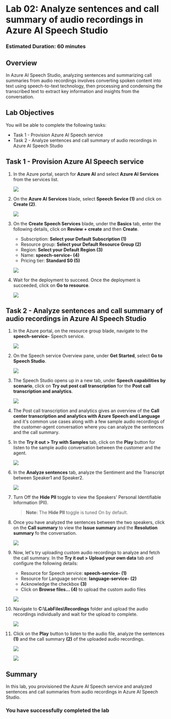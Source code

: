 # Lab 02: Analyze sentences and call summary of audio recordings in Azure AI Speech Studio

### Estimated Duration: 60 minutes

## Overview

In Azure AI Speech Studio, analyzing sentences and summarizing call summaries from audio recordings involves converting spoken content into text using speech-to-text technology, then processing and condensing the transcribed text to extract key information and insights from the conversation.

## Lab Objectives

You will be able to complete the following tasks:

- Task 1 - Provision Azure AI Speech service
- Task 2 - Analyze sentences and call summary of audio recordings in Azure AI Speech Studio

## Task 1 - Provision Azure AI Speech service

1. In the Azure portal, search for **Azure AI** and select **Azure AI Services** from the services list.

   ![](../media/azure-ai.png)

2. On the **Azure AI Services** blade, select **Speech Sevice (1)** and click on **Create (2)**.

   ![](../media/speech-service.png)
  
3. On the **Create Speech Services** blade, under the **Basics** tab, enter the following details, click on **Review + create** and then **Create**.

   - Subscription: **Select your Default Subscription (1)**
   - Resource group: **Select your Default Resource Group (2)**
   - Region: **Select your Default Region (3)**
   - Name: **speech-service-<inject key="Deployment-ID" enableCopy="false"/> (4)**
   - Pricing tier: **Standard S0 (5)**
  
   ![](../media/speech-service-create-01.png)

6. Wait for the deployment to succeed. Once the deployment is succeeded, click on **Go to resource**.

   ![](../media/speech-go-to-resource.png)

   <validation step="fdc5b686-2e7b-43db-ba7a-f69384575b3e" />

## Task 2 - Analyze sentences and call summary of audio recordings in Azure AI Speech Studio

1. In the Azure portal, on the resource group blade, navigate to the **speech-service-<inject key="Deployment-ID" enableCopy="false"/>** Speech service.

   ![](../media/navigate-speech-service.png)

2. On the Speech service Overview pane, under **Get Started**, select **Go to Speech Studio**.

   ![](../media/speech-service-did.png)

3. The Speech Studio opens up in a new tab, under **Speech capabilities by scenario**, click on **Try out post call transcription** for the **Post call transcription and analytics**.

   ![](../media/speech-studio-select.png)

4. The Post call transcription and analytics gives an overview of the **Call center transcription and analytics with Azure Speech and Language** and it's common use cases along with a few sample audio recordings of the customer-agent conversation where you can analyze the sentences and the call summary.

5. In the **Try it out > Try with Samples** tab, click on the **Play** button for listen to the sample audio conversation between the customer and the agent.

   ![](../media/speech-studio-try-samples.png)

6. In the **Analyze sentences** tab, analyze the Sentiment and the Transcript between Speaker1 and Speaker2.

   ![](../media/analyze-sentences.png)

7. Turn Off the **Hide PII** toggle to view the Speakers' Personal Identifiable Information (PII).

   >**Note:** The **Hide PII** toggle is tuned On by default.

8. Once you have analyzed the sentences between the two speakers, click on the **Call summary** to view the **Issue summary** and the **Resolution summary** fo the conversation.

   ![](../media/call-summary.png)

9. Now, let's try uploading custom audio recordings to analyze and fetch the call summary. In the **Try it out > Upload your own data** tab and configure the following details:

    - Resource for Speech service: **speech-service-<inject key="Deployment-ID" enableCopy="false"/> (1)**
    - Resource for Language service: **language-service-<inject key="Deployment-ID" enableCopy="false"/> (2)**
    - Acknowledge the checkbox **(3)**
    - Click on **Browse files... (4)** to upload the custom audio files
  
    ![](../media/upload-own-data.png)

10. Navigate to **C:\LabFiles\Recordings** folder and upload the audio recordings individually and wait for the upload to complete.

    ![](../media/audio-files.png)

11. Click on the **Play** button to listen to the audio file, analyze the sentences **(1)** and the call summary **(2)** of the uploaded audio recordings.

    ![](../media/upload-analyze-sentences.png)

    ![](../media/upload-call-summary.png)

## Summary

In this lab, you provisioned the Azure AI Speech service and analyzed sentences and call summaries from audio recordings in Azure AI Speech Studio.

### You have successfully completed the lab
